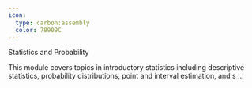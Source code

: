 ```yaml
---
icon:
  type: carbon:assembly
  color: 78909C
---
```

Statistics and Probability

This module covers topics in introductory statistics including descriptive statistics, probability distributions, point and interval estimation, and s ... 
